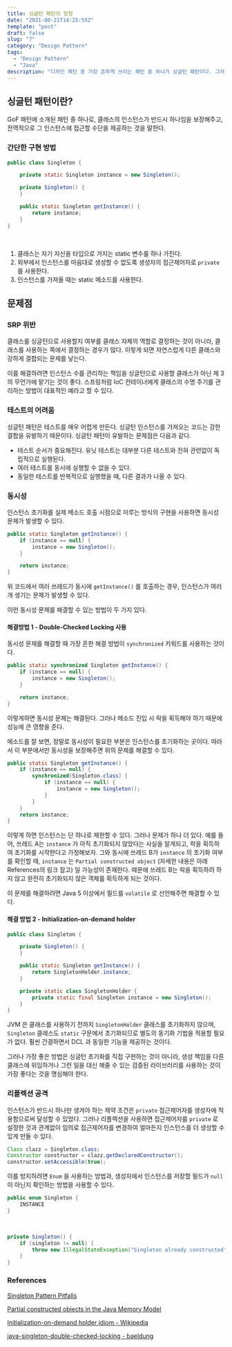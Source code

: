 ```yaml
---
title: 싱글턴 패턴의 함정
date: "2021-08-21T14:25:55Z"
template: "post"
draft: false
slug: "7"
category: "Design Pattern"
tags:
  - "Design Pattern"
  - "Java"
description: "디자인 패턴 중 가장 흔하게 쓰이는 패턴 중 하나가 싱글턴 패턴이다. 그러나 이 싱글턴 패턴에는 여러 가지 함정이 있다. 이 게시물에서는 어떤 함정이 있고 어떻게 대처해야 하는지를 정리했다."
---
```


## 싱글턴 패턴이란?

GoF 패턴에 소개된 패턴 중 하나로, 클래스의 인스턴스가 반드시 하나임을 보장해주고, 전역적으로 그 인스턴스에 접근할 수단을 제공하는 것을 말한다.

### 간단한 구현 방법

```java
public class Singleton {

    private static Singleton instance = new Singleton();

    private Singleton() {
    }

    public static Singleton getInstance() {
        return instance;
    }
}
```

<br>

1. 클래스는 자기 자신을 타입으로 가지는 static 변수를 하나 가진다. 
2. 외부에서 인스턴스를 마음대로 생성할 수 없도록 생성자의 접근제어자로 `private` 를 사용한다.
3. 인스턴스를 가져올 때는 static 메소드를 사용한다.

## 문제점

### SRP 위반

클래스를 싱글턴으로 사용할지 여부를 클래스 자체의 역할로 결정하는 것이 아니라, 클래스를 사용하는 쪽에서 결정하는 경우가 많다. 이렇게 되면 자연스럽게 다른 클래스와 강하게 결합되는 문제를 낳는다. 

이를 해결하려면 인스턴스 수를 관리하는 책임을 싱글턴으로 사용할 클래스가 아닌 제 3의 무언가에 맡기는 것이 좋다. 스프링처럼 IoC 컨테이너에게 클래스의 수명 주기를 관리하는 방법이 대표적인 예라고 할 수 있다.

### 테스트의 어려움

싱글턴 패턴은 테스트를 매우 어렵게 만든다. 싱글턴 인스턴스를 가져오는 코드는 강한 결합을 유발하기 때문이다. 싱글턴 패턴이 유발하는 문제점은 다음과 같다.

- 테스트 순서가 중요해진다. 유닛 테스트는 대부분 다른 테스트와 전혀 관련없이 독립적으로 실행된다.
- 여러 테스트를 동시에 실행할 수 없을 수 있다.
- 동일한 테스트를 반복적으로 실행했을 때, 다른 결과가 나올 수 있다.

### 동시성

인스턴스 초기화를 실제 메소드 호출 시점으로 미루는 방식의 구현을 사용하면 동시성 문제가 발생할 수 있다.

```java
public static Singleton getInstance() {
    if (instance == null) {
        instance = new Singleton();
    }

    return instance;
}
```

위 코드에서 여러 쓰레드가 동시에 `getInstance()` 를 호출하는 경우, 인스턴스가 여러 개 생기는 문제가 발생할 수 있다. 

이런 동시성 문제를 해결할 수 있는 방법이 두 가지 있다.

#### 해결방법 1 - Double-Checked Locking 사용

동시성 문제를 해결할 때 가장 흔한 해결 방법이 `synchronized` 키워드를 사용하는 것이다. 

```java
public static synchronized Singleton getInstance() {
    if (instance == null) {
        instance = new Singleton();
    }

    return instance;
}
```

이렇게하면 동시성 문제는 해결된다. 그러나 메소드 진입 시 락을 획득해야 하기 때문에 성능에 큰 영향을 준다.

메소드를 잘 보면, 정말로 동시성이 필요한 부분은 인스턴스를 초기화하는 곳이다. 따라서 이 부분에서만 동시성을 보장해주면 위의 문제를 해결할 수 있다. 

```java
public static Singleton getInstance() {
    if (instance == null) {
        synchronized(Singleton.class) {
            if (instance == null) {
                instance = new Singleton();
            }
        }
    }
    return instance;
}
```

이렇게 하면 인스턴스는 단 하나로 제한할 수 있다. 그러나 문제가 하나 더 있다. 예를 들어, 쓰레드 A는 `instance` 가 아직 초기화되지 않았다는 사실을 알게되고, 락을 획득하여 초기화를 시작한다고 가정해보자. 그와 동시에 쓰레드 B가 `instance` 의 초기화 여부를 확인할 때, `instance` 는 `Partial constructed object` (자세한 내용은 아래 References의 링크 참고) 일 가능성이 존재한다. 때문에 쓰레드 B는 락을 획득하려 하지 않고 완전히 초기화되지 않은 객체를 획득하게 되는 것이다. 

이 문제를 해결하려면 Java 5 이상에서 필드를 `volatile` 로 선언해주면 해결할 수 있다.

#### 해결 방법 2 - Initialization-on-demand holder

```java
public class Singleton {

    private Singleton() {
    }

    public static Singleton getInstance() {
        return SingletonHolder.instance;
    }

    private static class SingletonHolder {
        private static final Singleton instance = new Singleton();
    }
}
```

JVM 은 클래스를 사용하기 전까지 `SingletonHolder` 클래스를 초기화하지 않으며, `Singleton` 클래스도 `static` 구문에서 초기화되므로 별도의 동기화 기법을 적용할 필요가 없다. 훨씬 간결하면서 DCL 과 동일한 기능을 제공하는 것이다.

그러나 가장 좋은 방법은 싱글턴 초기화를 직접 구현하는 것이 아니라, 생성 책임을 다른 클래스에 위임하거나 그런 일을 대신 해줄 수 있는 검증된 라이브러리를 사용하는 것이 가장 좋다는 것을 명심해야 한다.

### 리플렉션 공격

인스턴스가 반드시 하나만 생겨야 하는 제약 조건은 `private` 접근제어자를 생성자에 적용함으로써 달성할 수 있었다. 그러나 리플렉션을 사용하면 접근제어자를 `private` 로 설정한 것과 관계없이 임의로 접근제어자를 변경하여 얼마든지 인스턴스를 더 생성할 수 있게 만들 수 있다. 

```java
Class clazz = Singleton.class;
Constructor constructor = clazz.getDeclaredConstructor();
constructor.setAccessible(true);
```

이를 방지하려면  `Enum` 을 사용하는 방법과, 생성자에서 인스턴스를 저장할 필드가 `null` 이 아닌지 확인하는 방법을 사용할 수 있다. 

```java
public enum Singleton {
    INSTANCE
}
```

<br>

```java
private Singleton() {
    if (singleton != null) {
        throw new IllegalStateException("Singleton already constructed");
    }
}
```

### References

[Singleton Pattern Pitfalls](https://www.vojtechruzicka.com/singleton-pattern-pitfalls/#:~:text=One%20of%20the%20main%20disadvantages,test%20the%20Singleton%20as%20well)

[Partial constructed objects in the Java Memory Model](https://stackoverflow.com/questions/45857765/partial-constructed-objects-in-the-java-memory-model)

[Initialization-on-demand holder idiom - Wikipedia](https://en.wikipedia.org/wiki/Initialization-on-demand_holder_idiom)

[java-singleton-double-checked-locking - baeldung](https://www.baeldung.com/java-singleton-double-checked-locking)
